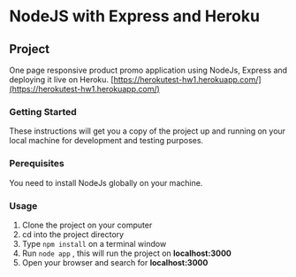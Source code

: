 # NodeJS with Express and Heroku

## Project
One page responsive product promo application using NodeJs, Express and deploying it live on Heroku.
[https://herokutest-hw1.herokuapp.com/](https://herokutest-hw1.herokuapp.com/)

### Getting Started
These instructions will get you a copy of the project up and running on your local machine for development and testing purposes.

### Perequisites
You need to install NodeJs globally on your machine.

### Usage
1. Clone the project on your computer
2. cd into the project directory
3. Type `npm install` on a terminal window
4. Run `node app` , this will run the project on **localhost:3000**
4. Open your browser and search for **localhost:3000**